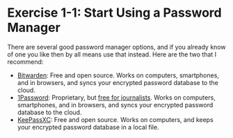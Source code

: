 # Exercise 1-1: Start Using a Password Manager

There are several good password manager options, and if you already know of one you like then by all means use that instead. Here are the two that I recommend:

- [Bitwarden](https://bitwarden.com/): Free and open source. Works on computers, smartphones, and in browsers, and syncs your encrypted password database to the cloud.
- [1Password](https://1password.com/): Proprietary, but [free for journalists](https://1password.com/for-journalism/). Works on computers, smartphones, and in browsers, and syncs your encrypted password database to the cloud.
- [KeePassXC](https://keepassxc.org/): Free and open source. Works on computers, and keeps your encrypted password database in a local file.
